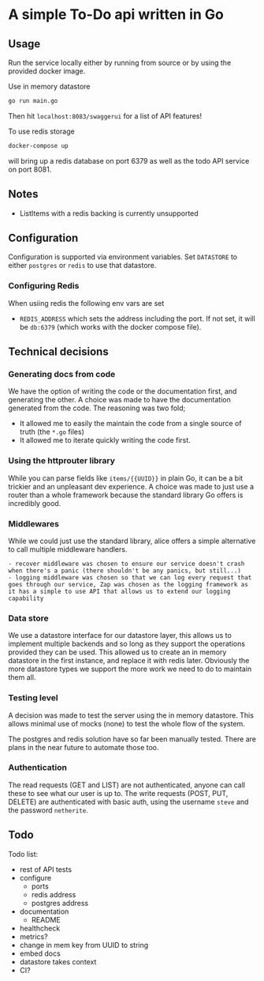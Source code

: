 # A simple To-Do api written in Go

## Usage

Run the service locally either by running from source or by using the provided docker image.

Use in memory datastore

```sh
go run main.go
```

Then hit `localhost:8083/swaggerui` for a list of API features!

To use redis storage

```sh
docker-compose up
```

will bring up a redis database on port 6379 as well as the todo API service on port 8081.

## Notes

- ListItems with a redis backing is currently unsupported

## Configuration

Configuration is supported via environment variables.
Set `DATASTORE` to either `postgres` or `redis` to use that datastore.

### Configuring Redis

When usiing redis the following env vars are set
- `REDIS_ADDRESS` which sets the address including the port. If not set, it will be `db:6379` (which works with the docker compose file).

## Technical decisions

### Generating docs from code

We have the option of writing the code or the documentation first, and generating the other.
A choice was made to have the documentation generated from the code.
The reasoning was two fold;
- It allowed me to easily the maintain the code from a single source of truth (the `*.go` files)
- It allowed me to iterate quickly writing the code first.

### Using the httprouter library

While you can parse fields like `items/{{UUID}}` in plain Go, it can be a bit trickier and an unpleasant dev experience.
A choice was made to just use a router than a whole framework because the standard library Go offers is incredibly good.

### Middlewares

While we could just use the standard library, alice offers a simple alternative to call multiple middleware handlers.

    - recover middleware was chosen to ensure our service doesn't crash when there's a panic (there shouldn't be any panics, but still...)
    - logging middleware was chosen so that we can log every request that goes through our service, Zap was chosen as the logging framework as it has a simple to use API that allows us to extend our logging capability

### Data store

We use a datastore interface for our datastore layer, this allows us to implement multiple backends and so long as they support the operations provided they can be used.
This allowed us to create an in memory datastore in the first instance, and replace it with redis later.
Obviously the more datastore types we support the more work we need to do to maintain them all.

### Testing level

A decision was made to test the server using the in memory datastore.
This allows minimal use of mocks (none) to test the whole flow of the system.

The postgres and redis solution have so far been manually tested.
There are plans in the near future to automate those too.

### Authentication

The read requests (GET and LIST) are not authenticated, anyone can call these to see what our user is up to.
The write requests (POST, PUT, DELETE) are authenticated with basic auth, using the username `steve` and the password `netherite`.

## Todo

Todo list:
- rest of API tests
- configure
    - ports
    - redis address
    - postgres address
- documentation
    - README
- healthcheck
- metrics?
- change in mem key from UUID to string
- embed docs
- datastore takes context
- CI?